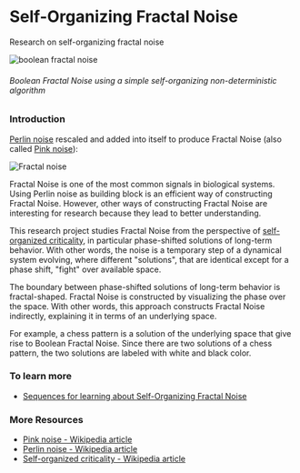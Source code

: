 # Self-Organizing Fractal Noise
Research on self-organizing fractal noise

![boolean fractal noise](https://github.com/advancedresearch/self_organizing_fractal_noise/blob/master/images/boolean-fractal-noise.png)
###### Boolean Fractal Noise using a simple self-organizing non-deterministic algorithm

### Introduction

[Perlin noise](https://en.wikipedia.org/wiki/Perlin_noise) rescaled and added into itself to produce Fractal Noise (also called [Pink noise](https://en.wikipedia.org/wiki/Pink_noise)):

![Fractal noise](https://upload.wikimedia.org/wikipedia/en/thumb/e/e5/Perlin.png/128px-Perlin.png)

Fractal Noise is one of the most common signals in biological systems.
Using Perlin noise as building block is an efficient way of constructing Fractal Noise.
However, other ways of constructing Fractal Noise are interesting for research because they lead to better understanding.

This research project studies Fractal Noise from the perspective of [self-organized criticality](https://en.wikipedia.org/wiki/Self-organized_criticality),
in particular phase-shifted solutions of long-term behavior.
With other words, the noise is a temporary step of a dynamical system evolving,
where different "solutions", that are identical except for a phase shift, "fight" over available space.

The boundary between phase-shifted solutions of long-term behavior is fractal-shaped.
Fractal Noise is constructed by visualizing the phase over the space.
With other words, this approach constructs Fractal Noise indirectly, explaining it in terms of an underlying space.

For example, a chess pattern is a solution of the underlying space that give rise to Boolean Fractal Noise.
Since there are two solutions of a chess pattern, the two solutions are labeled with white and black color.

### To learn more

- [Sequences for learning about Self-Organizing Fractal Noise](https://github.com/advancedresearch/self_organizing_fractal_noise/blob/master/sequences.md)

### More Resources

- [Pink noise - Wikipedia article](https://en.wikipedia.org/wiki/Pink_noise)
- [Perlin noise - Wikipedia article](https://en.wikipedia.org/wiki/Perlin_noise)
- [Self-organized criticality - Wikipedia article](https://en.wikipedia.org/wiki/Self-organized_criticality)
